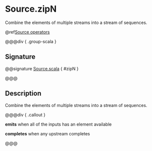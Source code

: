 # Source.zipN

Combine the elements of multiple streams into a stream of sequences.

@ref[Source operators](../index.md#source-operators)

@@@div { .group-scala }

## Signature

@@signature [Source.scala](/akka-stream/src/main/scala/akka/stream/scaladsl/Source.scala) { #zipN }

@@@

## Description

Combine the elements of multiple streams into a stream of sequences.


@@@div { .callout }

**emits** when all of the inputs has an element available

**completes** when any upstream completes

@@@

